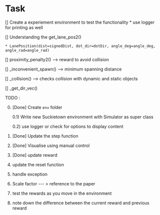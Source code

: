 # Task


[] Create a experiement environment to test the functionality 
    * use logger for printing as well 

[] Understanding the get_lane_pos2()

    * LanePosition(dist=signedDist, dot_dir=dotDir, angle_deg=angle_deg, angle_rad=angle_rad)

[] proximity_penalty2() --> reward to avoid collision 

[] _inconvenient_spawn() --> minimum spanning distance 

[] _collision() --> checks collision with dynamic and static objects

[] _get_dir_vec()

TODO : 

0) [Done] Create `env` folder 
    
    0.1) Write new Suckietown environment with Simulator as super class 

    0.2) use logger or check for options to display content


1) [Done] Update the step function 

2) [Done] Visualise using manual control 

3) [Done] update reward

4) update the reset function 

5) handle exception 

6) Scale factor --- > reference to the paper 

7) test the rewards as you move in the environment 

8) note down the difference between the current reward and previous reward

